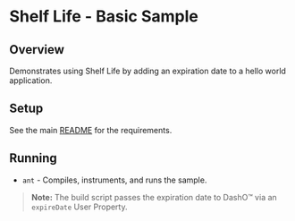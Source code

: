 # Shelf Life - Basic Sample

## Overview

Demonstrates using Shelf Life by adding an expiration date to a hello world application.

## Setup

See the main [README](../README.md) for the requirements.

## Running

* `ant` - Compiles, instruments, and runs the sample.

>**Note:** The build script passes the expiration date to DashO™ via an `expireDate` User Property.
